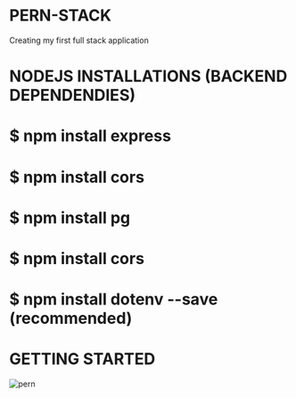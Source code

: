 # PERN-STACK 
Creating my first full stack application
# NODEJS INSTALLATIONS (BACKEND DEPENDENDIES)
# $ npm install express
# $ npm install cors
# $ npm install pg
# $ npm install cors
# $ npm install dotenv --save (recommended)


# GETTING STARTED
![pern](https://github.com/AnthonyEmm/PERN-STACK/assets/85039578/db8325b7-9e2e-4cf0-b37d-3b5a9f20f32f)
